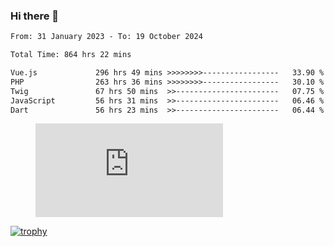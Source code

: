### Hi there 👋
<!--START_SECTION:waka-->

```txt
From: 31 January 2023 - To: 19 October 2024

Total Time: 864 hrs 22 mins

Vue.js             296 hrs 49 mins >>>>>>>>-----------------   33.90 %
PHP                263 hrs 36 mins >>>>>>>>-----------------   30.10 %
Twig               67 hrs 50 mins  >>-----------------------   07.75 %
JavaScript         56 hrs 31 mins  >>-----------------------   06.46 %
Dart               56 hrs 23 mins  >>-----------------------   06.44 %
```

<!--END_SECTION:waka-->
<!-- 
- 🔭 I’m currently working on ...
- 🌱 I’m currently learning ...
- 👯 I’m looking to collaborate on ...
- 🤔 I’m looking for help with ...
- 💬 Ask me about ...
- 📫 How to reach me: ...
- 😄 Pronouns: ...
- ⚡ Fun fact: ... -->


<figure><embed src="https://wakatime.com/share/@jakihanif/43c5af78-a69f-4ced-8cfc-b0822aa9be8f.svg"></embed></figure>

[![trophy](https://github-profile-trophy.vercel.app/?username=jakihanif23&rank=-A,-A)](https://github.com/jakihanif23)
